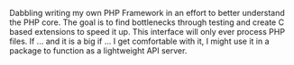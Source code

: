 Dabbling writing my own PHP Framework in an effort to better understand the PHP core. The goal is to find bottlenecks through testing and create C based extensions to speed it up. This interface will only ever process PHP files. If ... and it is a big if ... I get comfortable with it, I might use it in a package to function as a lightweight API server.
